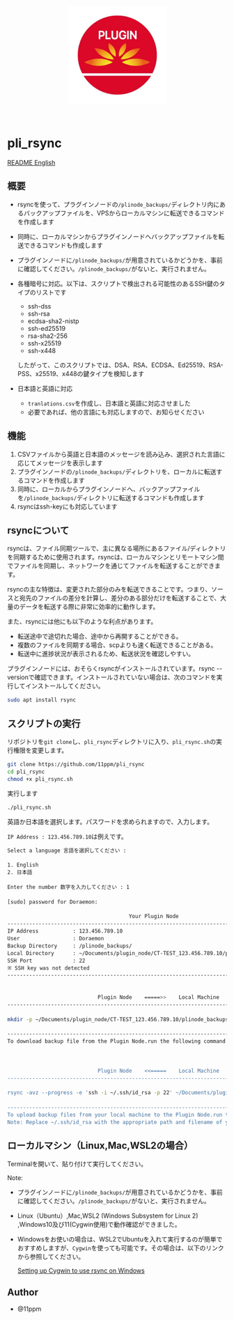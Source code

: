 <br/>
<p align="center">
<img src="https://github.com/11ppm/pm2_log/blob/main/img/img2.jpg" width="225" alt="PluginJapan">
</a>
</p>
<br/>

# pli_rsync

[README English](https://github.com/11ppm/pli_rsync/blob/main/README.md)

## 概要
* rsyncを使って、プラグインノードの`/plinode_backups/`ディレクトリ内にあるバックアップファイルを、VPSからローカルマシンに転送できるコマンドを作成します
* 同時に、ローカルマシンからプラグインノードへバックアップファイルを転送できるコマンドも作成します
* プラグインノードに`/plinode_backups/`が用意されているかどうかを、事前に確認してください。`/plinode_backups/`がないと、実行されません。
* 各種暗号に対応。以下は、スクリプトで検出される可能性のあるSSH鍵のタイプのリストです
     * ssh-dss
     * ssh-rsa
     * ecdsa-sha2-nistp
     * ssh-ed25519
     * rsa-sha2-256
     * ssh-x25519
     * ssh-x448

  したがって、このスクリプトでは、DSA、RSA、ECDSA、Ed25519、RSA-PSS、x25519、x448の鍵タイプを検知します

* 日本語と英語に対応
     * `tranlations.csv`を作成し、日本語と英語に対応させました
     * 必要であれば、他の言語にも対応しますので、お知らせください

## 機能
1. CSVファイルから英語と日本語のメッセージを読み込み、選択された言語に応じてメッセージを表示します
2. プラグインノードの`/plinode_backups/`ディレクトリを、ローカルに転送するコマンドを作成します
3. 同時に、ローカルからプラグインノードへ、バックアップファイルを`/plinode_backups/`ディレクトリに転送するコマンドも作成します
4. rsyncはssh-keyにも対応しています

## rsyncについて
rsyncは、ファイル同期ツールで、主に異なる場所にあるファイル/ディレクトリを同期するために使用されます。rsyncは、ローカルマシンとリモートマシン間でファイルを同期し、ネットワークを通じてファイルを転送することができます。

rsyncの主な特徴は、変更された部分のみを転送できることです。つまり、ソースと宛先のファイルの差分を計算し、差分のある部分だけを転送することで、大量のデータを転送する際に非常に効率的に動作します。

また、rsyncには他にも以下のような利点があります。

* 転送途中で途切れた場合、途中から再開することができる。
* 複数のファイルを同期する場合、scpよりも速く転送できることがある。
* 転送中に進捗状況が表示されるため、転送状況を確認しやすい。

プラグインノードには、おそらくrsyncがインストールされています。rsync --versionで確認できます。インストールされていない場合は、次のコマンドを実行してインストールしてください。
```sh
sudo apt install rsync
```

## スクリプトの実行

リポジトリを`git clone`し、`pli_rsync`ディレクトリに入り、`pli_rsync.sh`の実行権限を変更します。
```sh
git clone https://github.com/11ppm/pli_rsync
cd pli_rsync
chmod +x pli_rsync.sh
```

実行します
```sh
./pli_rsync.sh
```

英語か日本語を選択します。パスワードを求められますので、入力します。

`IP Address : 123.456.789.10`は例えです。
```sh
Select a language 言語を選択してください :

1. English
2. 日本語

Enter the number 数字を入力してください : 1

[sudo] password for Doraemon: 

                                       Your Plugin Node                                          
-----------------------------------------------------------------------------------------------------
IP Address           : 123.456.789.10
User                 : Doraemon
Backup Directory     : /plinode_backups/
Local Directory      : ~/Documents/plugin_node/CT-TEST_123.456.789.10/plinode_backups/
SSH Port             : 22
※ SSH key was not detected 
-----------------------------------------------------------------------------------------------------


                             Plugin Node    =====>>    Local Machine                             
-----------------------------------------------------------------------------------------------------

mkdir -p ~/Documents/plugin_node/CT-TEST_123.456.789.10/plinode_backups/ && rsync -avz --progress -e 'ssh -i ~/.ssh/id_rsa -p 22' Doraemon@123.456.789.10:/plinode_backups/ ~/Documents/plugin_node/CT-TEST_123.456.789.10/plinode_backups/

-----------------------------------------------------------------------------------------------------
To download backup file from the Plugin Node.run the following command in your local machine's terminal



                             Plugin Node    <<=====    Local Machine                             
-----------------------------------------------------------------------------------------------------

rsync -avz --progress -e 'ssh -i ~/.ssh/id_rsa -p 22' ~/Documents/plugin_node/CT-TEST_123.456.789.10/plinode_backups/ Doraemon@123.456.789.10:/plinode_backups/

-----------------------------------------------------------------------------------------------------
To upload backup files from your local machine to the Plugin Node.run the following command in your terminal on the local machine.
Note: Replace ~/.ssh/id_rsa with the appropriate path and filename of your private key.
```

## ローカルマシン（Linux,Mac,WSL2の場合）

Terminalを開いて、貼り付けて実行してください。



Note: 
* プラグインノードに`/plinode_backups/`が用意されているかどうかを、事前に確認してください。`/plinode_backups/`がないと、実行されません。
* Linux（Ubuntu）,Mac,WSL2 (Windows Subsystem for Linux 2) ,Windows10及び11(Cygwin使用)で動作確認ができました。
* Windowsをお使いの場合は、WSL2でUbuntuを入れて実行するのが簡単でおすすめしますが、`Cygwin`を使っても可能です。その場合は、以下のリンクから参照してください。
  
     [Setting up Cygwin to use rsync on Windows](https://qiita.com/11ppm/private/3c5dddbcbc458400e62b)



## Author

* @11ppm
   

